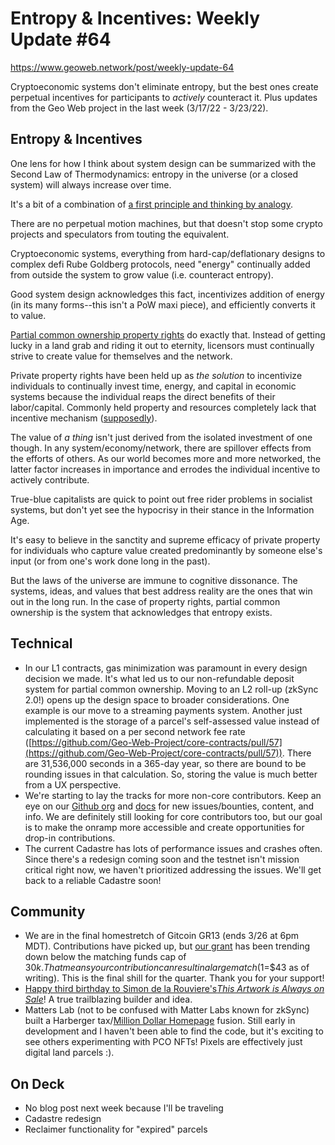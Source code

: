 # Entropy &amp; Incentives: Weekly Update #64

https://www.geoweb.network/post/weekly-update-64

Cryptoeconomic systems don&#39;t eliminate entropy, but the best ones create perpetual incentives for participants to _actively_ counteract it. Plus updates from the Geo Web project in the last week (3/17/22 - 3/23/22).

## Entropy &amp; Incentives

One lens for how I think about system design can be summarized with the Second Law of Thermodynamics: entropy in the universe (or a closed system) will always increase over time.

It&#39;s a bit of a combination of [a first principle and thinking by analogy](https://www.geoweb.network/post/weekly-update-60).

There are no perpetual motion machines, but that doesn&#39;t stop some crypto projects and speculators from touting the equivalent.

Cryptoeconomic systems, everything from hard-cap/deflationary designs to complex defi Rube Goldberg protocols, need &quot;energy&quot; continually added from outside the system to grow value (i.e. counteract entropy).

Good system design acknowledges this fact, incentivizes addition of energy (in its many forms--this isn&#39;t a PoW maxi piece), and efficiently converts it to value.

[Partial common ownership property rights](https://docs.geoweb.network/concepts/partial-common-ownership) do exactly that. Instead of getting lucky in a land grab and riding it out to eternity, licensors must continually strive to create value for themselves and the network.

Private property rights have been held up as _the solution_ to incentivize individuals to continually invest time, energy, and capital in economic systems because the individual reaps the direct benefits of their labor/capital. Commonly held property and resources completely lack that incentive mechanism ([supposedly](https://en.wikipedia.org/wiki/Elinor_Ostrom)).

The value of _a thing_ isn&#39;t just derived from the isolated investment of one though. In any system/economy/network, there are spillover effects from the efforts of others. As our world becomes more and more networked, the latter factor increases in importance and errodes the individual incentive to actively contribute.

True-blue capitalists are quick to point out free rider problems in socialist systems, but don&#39;t yet see the hypocrisy in their stance in the Information Age.

It&#39;s easy to believe in the sanctity and supreme efficacy of private property for individuals who capture value created predominantly by someone else&#39;s input (or from one&#39;s work done long in the past).

But the laws of the universe are immune to cognitive dissonance. The systems, ideas, and values that best address reality are the ones that win out in the long run. In the case of property rights, partial common ownership is the system that acknowledges that entropy exists.

## Technical

- In our L1 contracts, gas minimization was paramount in every design decision we made. It&#39;s what led us to our non-refundable deposit system for partial common ownership. Moving to an L2 roll-up (zkSync 2.0!) opens up the design space to broader considerations. One example is our move to a streaming payments system. Another just implemented is the storage of a parcel&#39;s self-assessed value instead of calculating it based on a per second network fee rate ([https://github.com/Geo-Web-Project/core-contracts/pull/57](https://github.com/Geo-Web-Project/core-contracts/pull/57)). There are 31,536,000 seconds in a 365-day year, so there are bound to be rounding issues in that calculation. So, storing the value is much better from a UX perspective.
- We&#39;re starting to lay the tracks for more non-core contributors. Keep an eye on our [Github org](https://github.com/Geo-Web-Project) and [docs](https://docs.geoweb.network/) for new issues/bounties, content, and info. We are definitely still looking for core contributors too, but our goal is to make the onramp more accessible and create opportunities for drop-in contributions.
- The current Cadastre has lots of performance issues and crashes often. Since there&#39;s a redesign coming soon and the testnet isn&#39;t mission critical right now, we haven&#39;t prioritized addressing the issues. We&#39;ll get back to a reliable Cadastre soon!

## Community

- We are in the final homestretch of Gitcoin GR13 (ends 3/26 at 6pm MDT). Contributions have picked up, but [our grant](https://gitcoin.co/grants/1403/geo-web) has been trending down below the matching funds cap of $30k. That means your contribution can result in a large match ($1=$43 as of writing). This is the final shill for the quarter. Thank you for your support!
- [Happy third birthday to Simon de la Rouviere&#39;s](https://twitter.com/simondlr/status/1505895199284899848)[_This Artwork is Always on Sale_](https://twitter.com/simondlr/status/1505895199284899848)! A true trailblazing builder and idea.
- Matters Lab (not to be confused with Matter Labs known for zkSync) built a Harberger tax/[Million Dollar Homepage](http://www.milliondollarhomepage.com/) fusion. Still early in development and I haven&#39;t been able to find the code, but it&#39;s exciting to see others experimenting with PCO NFTs! Pixels are effectively just digital land parcels :).

## On Deck

- No blog post next week because I&#39;ll be traveling
- Cadastre redesign
- Reclaimer functionality for &quot;expired&quot; parcels
